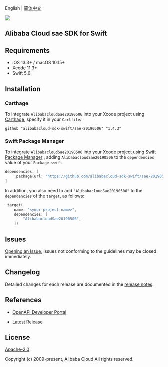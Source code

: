 English | [简体中文](README-CN.md)

![](https://aliyunsdk-pages.alicdn.com/icons/AlibabaCloud.svg)

## Alibaba Cloud sae SDK for Swift

## Requirements

- iOS 13.3+ / macOS 10.15+
- Xcode 11.3+
- Swift 5.6

## Installation

### Carthage

To integrate `AlibabacloudSae20190506` into your Xcode project using [Carthage](https://github.com/Carthage/Carthage), specify it in your `Cartfile`:

```ogdl
github "alibabacloud-sdk-swift/sae-20190506" "1.4.3"
```

### Swift Package Manager

To integrate `AlibabacloudSae20190506` into your Xcode project using [Swift Package Manager](https://swift.org/package-manager/) , adding `AlibabacloudSae20190506` to the `dependencies` value of your `Package.swift`.

```swift
dependencies: [
    .package(url: "https://github.com/alibabacloud-sdk-swift/sae-20190506.git", from: "1.4.3")
]
```

In addition, you also need to add `"AlibabacloudSae20190506"` to the `dependencies` of the `target`, as follows:

```swift
.target(
    name: "<your-project-name>",
    dependencies: [
        "AlibabacloudSae20190506",
    ])
```

## Issues

[Opening an Issue](https://github.com/alibabacloud-sdk-swift/sae-20190506/issues/new), Issues not conforming to the guidelines may be closed immediately.

## Changelog

Detailed changes for each release are documented in the [release notes](./ChangeLog.txt).

## References

* [OpenAPI Developer Portal](https://next.api.alibabacloud.com/home)
- [Latest Release](https://github.com/alibabacloud-sdk-swift/sae-20190506)

## License

[Apache-2.0](http://www.apache.org/licenses/LICENSE-2.0)

Copyright (c) 2009-present, Alibaba Cloud All rights reserved.
